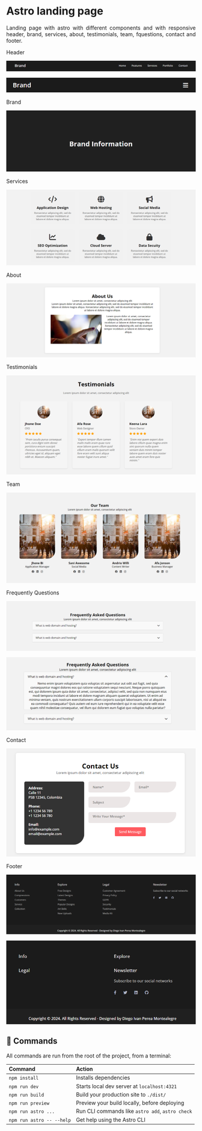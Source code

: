 # Astro landing page
<p align="justify">
    Landing page with astro with different components and with responsive header, brand, services, about, testimonials, team, fquestions, contact and footer.
</p>

Header

<p align="center">
  <img src="README-images\header.PNG" alt="StepLast">
</p>
<p align="center">
  <img src="README-images\header-responsive.PNG" alt="StepLast">
</p>

Brand
<p align="center">
  <img src="README-images\brand.PNG" alt="StepLast">
</p>

Services

<p align="center">
  <img src="README-images\services.PNG" alt="StepLast">
</p>

About

<p align="center">
  <img src="README-images\about.PNG" alt="StepLast">
</p>

Testimonials

<p align="center">
  <img src="README-images\testimonials.PNG" alt="StepLast">
</p>

Team 

<p align="center">
  <img src="README-images\team.PNG" alt="StepLast">
</p>

Frequently Questions

<p align="center">
  <img src="README-images\fqa.PNG" alt="StepLast">
</p>

<p align="center">
  <img src="README-images\viewanswer.PNG" alt="StepLast">
</p>

Contact

<p align="center">
  <img src="README-images\Contact.PNG" alt="StepLast">
</p>


Footer

<p align="center">
  <img src="README-images\footerdi.PNG" alt="StepLast">
</p>

<p align="center">
  <img src="README-images\footer-responsive.PNG" alt="StepLast">
</p>

## 🧞 Commands

All commands are run from the root of the project, from a terminal:

| Command                   | Action                                           |
| :------------------------ | :----------------------------------------------- |
| `npm install`             | Installs dependencies                            |
| `npm run dev`             | Starts local dev server at `localhost:4321`      |
| `npm run build`           | Build your production site to `./dist/`          |
| `npm run preview`         | Preview your build locally, before deploying     |
| `npm run astro ...`       | Run CLI commands like `astro add`, `astro check` |
| `npm run astro -- --help` | Get help using the Astro CLI                     |

